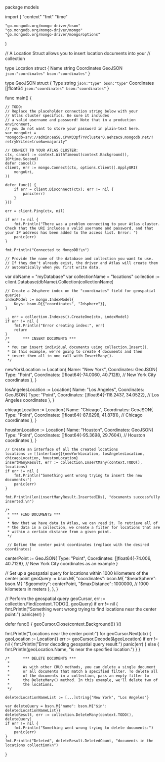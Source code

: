 package models

import (
	"context"
	"fmt"
	"time"

	"go.mongodb.org/mongo-driver/bson"
	"go.mongodb.org/mongo-driver/mongo"
	"go.mongodb.org/mongo-driver/mongo/options"
)

// A Location Struct allows you to insert location documents into your
// collection

type Location struct {
	Name              string
	Coordinates       GeoJSON `json:"coordinates" bson:"coordinates"`
}

type GeoJSON struct {
	Type        string    `json:"type" bson:"type"`
	Coordinates []float64 `json:"coordinates" bson:"coordinates"`
}


func main() {

	// TODO:
	// Replace the placeholder connection string below with your
	// Atlas cluster specifics. Be sure it includes
	// a valid username and password! Note that in a production environment,
	// you do not want to store your password in plain-text here.
	var mongoUri = "mongodb+srv://admin:ea58.CPVW33pf7r@cluster0.aehzac9.mongodb.net/?retryWrites=true&w=majority"

	// CONNECT TO YOUR ATLAS CLUSTER:
	ctx, cancel := context.WithTimeout(context.Background(), 10*time.Second)
	defer cancel()
	client, err := mongo.Connect(ctx, options.Client().ApplyURI(
		mongoUri,
	))

	defer func() {
		if err = client.Disconnect(ctx); err != nil {
			panic(err)
		}
	}()

	err = client.Ping(ctx, nil)

	if err != nil {
		fmt.Println("There was a problem connecting to your Atlas cluster. Check that the URI includes a valid username and password, and that your IP address has been added to the access list. Error: ")
		panic(err)
	}

	fmt.Println("Connected to MongoDB!\n")

	// Provide the name of the database and collection you want to use.
	// If they don't already exist, the driver and Atlas will create them
	// automatically when you first write data.
var dbName = "myDatabase"
	var collectionName = "locations"
	collection := client.Database(dbName).Collection(collectionName)

	// Create a 2dsphere index on the "coordinates" field for geospatial queries
	indexModel := mongo.IndexModel{
		Keys: bson.D{{"coordinates", "2dsphere"}},
	}

	_, err = collection.Indexes().CreateOne(ctx, indexModel)
	if err != nil {
		fmt.Println("Error creating index:", err)
		return
	}
	/*      *** INSERT DOCUMENTS ***
	 *
	 * You can insert individual documents using collection.Insert().
	 * In this example, we're going to create 4 documents and then
	 * insert them all in one call with InsertMany().
	 */

newYorkLocation := Location{
		Name:              "New York",
		Coordinates: GeoJSON{
			Type:        "Point",
			Coordinates: []float64{-74.0060, 40.7128}, // New York City coordinates
		},
	}
	
losAngelesLocation := Location{
		Name:              "Los Angeles",
		Coordinates: GeoJSON{
			Type:        "Point",
			Coordinates: []float64{-118.2437, 34.0522}, // Los Angeles coordinates
		},
	}

chicagoLocation := Location{
		Name:              "Chicago",
		Coordinates: GeoJSON{
			Type:        "Point",
			Coordinates: []float64{-87.6298, 41.8781}, // Chicago coordinates
		},
	}

houstonLocation := Location{
		Name:              "Houston",
		Coordinates: GeoJSON{
			Type:        "Point",
			Coordinates: []float64{-95.3698, 29.7604}, // Houston coordinates
		},
	}

	// Create an interface of all the created locations
	locations := []interface{}{newYorkLocation, losAngelesLocation, chicagoLocation, houstonLocation}
	insertManyResult, err := collection.InsertMany(context.TODO(), locations)
	if err != nil {
		fmt.Println("Something went wrong trying to insert the new documents:")
		panic(err)
	}

	fmt.Println(len(insertManyResult.InsertedIDs), "documents successfully inserted.\n")

	/*
	 * *** FIND DOCUMENTS ***
	 *
	 * Now that we have data in Atlas, we can read it. To retrieve all of
	 * the data in a collection, we create a filter for locations that are
	 * within a certain distance from a given point.
	 */

	 // Define the center point coordinates (replace with the desired coordinates)
centerPoint := GeoJSON{
	Type:        "Point",
	Coordinates: []float64{-74.006, 40.7128}, // New York City coordinates as an example
}

// Set up a geospatial query for locations within 1000 kilometers of the center point
geoQuery := bson.M{
	"coordinates": bson.M{
		"$nearSphere": bson.M{
			"$geometry":    centerPoint,
			"$maxDistance": 1000000, // 1000 kilometers in meters
		},
	},
}

// Perform the geospatial query
geoCursor, err := collection.Find(context.TODO(), geoQuery)
if err != nil {
	fmt.Println("Something went wrong trying to find locations near the center point:")
	panic(err)
}

defer func() {
	geoCursor.Close(context.Background())
}()

fmt.Println("Locations near the center point:")
for geoCursor.Next(ctx) {
	geoLocation := Location{}
	err := geoCursor.Decode(&geoLocation)
	if err != nil {
		fmt.Println("Error decoding geospatial query result:")
		panic(err)
	} else {
		fmt.Println(geoLocation.Name, "is near the specified location.")
	}
}

	/*      *** DELETE DOCUMENTS ***
	 *
	 *      As with other CRUD methods, you can delete a single document
	 *      or all documents that match a specified filter. To delete all
	 *      of the documents in a collection, pass an empty filter to
	 *      the DeleteMany() method. In this example, we'll delete two of
	 *      the locations.
	 */

	deletedLocationNameList := [...]string{"New York", "Los Angeles"}

	var deleteQuery = bson.M{"name": bson.M{"$in": deletedLocationNameList}}
	deleteResult, err := collection.DeleteMany(context.TODO(), deleteQuery)
	if err != nil {
		fmt.Println("Something went wrong trying to delete documents:")
		panic(err)
	}
	fmt.Println("Deleted", deleteResult.DeletedCount, "documents in the locations collection\n")

}
